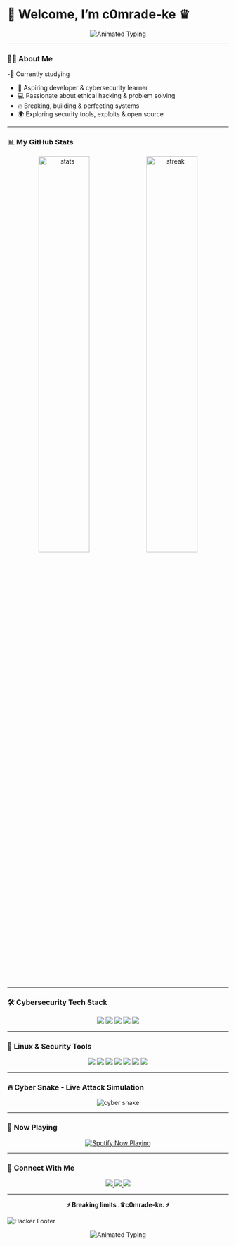 # 👾 Welcome, I’m c0mrade-ke ♛
<p align="center">
  <img src="https://readme-typing-svg.herokuapp.com?font=Anonymous+Pro+&size=28&duration=6400&color=00FF00&center=true&vCenter=true&width=800&lines=Hey+there+👋+☻+;I'm+c0mrade+;+Aspiring+Developer+ツ+⚡;Cyber+Security+Enthusiast+🔐;Breaking+Limits+💻;Always+Learning+🚀" alt="Animated Typing"/>
</p>

---

### 🧑‍💻 **About Me**  
-🏫 Currently studying
- 🚀 Aspiring developer & cybersecurity learner  
- 💻 Passionate about ethical hacking & problem solving  
- 🔥 Breaking, building & perfecting systems  
- 🌍 Exploring security tools, exploits & open source  

---

### 📊 **My GitHub Stats**  
<p align="center">
  <img src="https://github-readme-stats.vercel.app/api?username=c0mrade-ke&show_icons=true&theme=chartreuse-dark&hide_border=true&bg_color=00000000&text_color=00FF00&icon_color=00FF00&title_color=00FF00" alt="stats" width="48%"/>
  <img src="https://streak-stats.demolab.com?user=c0mrade-ke&theme=chartreuse-dark&hide_border=true&background=00000000&dates=00FF00&fire=00FF00&ring=00FF00&currStreakLabel=00FF00" alt="streak" width="48%"/>
</p>

---

### 🛠️ **Cybersecurity Tech Stack**  
<p align="center">
  <img src="https://img.shields.io/badge/Python-3776AB?style=for-the-badge&logo=python&logoColor=white"/>
  <img src="https://img.shields.io/badge/Bash-4EAA25?style=for-the-badge&logo=gnu-bash&logoColor=white"/>
  <img src="https://img.shields.io/badge/C-00599C?style=for-the-badge&logo=c&logoColor=white"/>
  <img src="https://img.shields.io/badge/C++-00599C?style=for-the-badge&logo=cplusplus&logoColor=white"/>
  <img src="https://img.shields.io/badge/JavaScript-F7DF1E?style=for-the-badge&logo=javascript&logoColor=black"/>
</p>

---

### 🐧 **Linux & Security Tools**  
<p align="center">
  <img src="https://img.shields.io/badge/Linux-FCC624?style=for-the-badge&logo=linux&logoColor=black"/>
  <img src="https://img.shields.io/badge/Kali%20Linux-557C94?style=for-the-badge&logo=kalilinux&logoColor=white"/>
  <img src="https://img.shields.io/badge/Ubuntu-E95420?style=for-the-badge&logo=ubuntu&logoColor=white"/>
  <img src="https://img.shields.io/badge/Wireshark-1679A7?style=for-the-badge&logo=wireshark&logoColor=white"/>
  <img src="https://img.shields.io/badge/Nmap-004A88?style=for-the-badge&logo=nmap&logoColor=white"/>
  <img src="https://img.shields.io/badge/Burp%20Suite-FF6633?style=for-the-badge&logo=burpsuite&logoColor=white"/>
  <img src="https://img.shields.io/badge/Metasploit-3C8DBC?style=for-the-badge&logo=metasploit&logoColor=white"/>
</p>

---

### 🔥 **Cyber Snake - Live Attack Simulation**  
<p align="center">
  <img src="https://raw.githubusercontent.com/c0mrade-ke/c0mrade-ke/output/github-contribution-grid-snake.svg" alt="cyber snake" />
</p>



---

### 🎵 **Now Playing**  
<p align="center">
  <a href="https://open.spotify.com/playlist/3Opwx6er4kIzNTg1v5IpP3">
    <img src="https://spotify-now-playing-readme.vercel.app/api/spotify?background_color=000000&border_color=00ff00&text_color=00ff00" alt="Spotify Now Playing"/>
  </a>
</p>

---

### 🔗 **Connect With Me**  
<p align="center">
  <a href="https://twitter.com/___C0mrade" target="_blank">
    <img src="https://img.shields.io/badge/X-000000?style=for-the-badge&logo=x&logoColor=white"/>
  </a>
  <a href="https://www.instagram.com/mweshimiwa_.ke?igsh=MWpoYXU2YjFxZXN1Mg==" target="_blank">
    <img src="https://img.shields.io/badge/Instagram%20(1)-E4405F?style=for-the-badge&logo=instagram&logoColor=white"/>
  </a>
  <a href="https://www.instagram.com/3lviss_._?igsh=bHN6cjFuOXg4bmNl" target="_blank">
    <img src="https://img.shields.io/badge/Instagram%20(2)-C13584?style=for-the-badge&logo=instagram&logoColor=white"/>
  </a>
</p>

---
<p align="center">  
   <strong>⚡ Breaking limits .♛c0mrade-ke. ⚡</strong>  
</p>

![Hacker Footer](https://capsule-render.vercel.app/api?type=waving&color=00ff00&height=120&section=footer&text=System+Secure+%7C+Code+Active&fontSize=20&fontColor=000000)

  
<p align="center">
  <img src="https://readme-typing-svg.herokuapp.com?font=Hacker+Mono&size=38&duration=8000&color=00FF00&center=true&vCenter=true&width=800&lines=Thanks+For+viewing+my+profile+;Have+a+nice+day" alt="Animated Typing"/>
</p>
